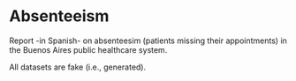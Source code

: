 # Absenteeism

 Report -in Spanish- on absenteesim (patients missing their appointments) in the Buenos Aires public healthcare system.
 
 All datasets are fake (i.e., generated).
